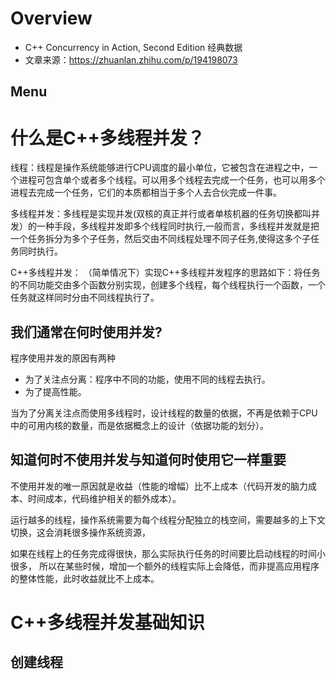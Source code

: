 # Overview
- C++ Concurrency in Action, Second Edition 经典数据
- 文章来源：https://zhuanlan.zhihu.com/p/194198073
## Menu


# 什么是C++多线程并发？
线程：线程是操作系统能够进行CPU调度的最小单位，它被包含在进程之中，一个进程可包含单个或者多个线程。可以用多个线程去完成一个任务，也可以用多个进程去完成一个任务，它们的本质都相当于多个人去合伙完成一件事。

多线程并发：多线程是实现并发(双核的真正并行或者单核机器的任务切换都叫并发）的一种手段，多线程并发即多个线程同时执行,一般而言，多线程并发就是把一个任务拆分为多个子任务，然后交由不同线程处理不同子任务,使得这多个子任务同时执行。

C++多线程并发： （简单情况下）实现C++多线程并发程序的思路如下：将任务的不同功能交由多个函数分别实现，创建多个线程，每个线程执行一个函数，一个任务就这样同时分由不同线程执行了。

## 我们通常在何时使用并发?
程序使用并发的原因有两种
- 为了关注点分离：程序中不同的功能，使用不同的线程去执行。
- 为了提高性能。

当为了分离关注点而使用多线程时，设计线程的数量的依据，不再是依赖于CPU中的可用内核的数量，而是依据概念上的设计（依据功能的划分）。

## 知道何时不使用并发与知道何时使用它一样重要
不使用并发的唯一原因就是收益（性能的增幅）比不上成本（代码开发的脑力成本、时间成本，代码维护相关的额外成本）。

运行越多的线程，操作系统需要为每个线程分配独立的栈空间，需要越多的上下文切换，这会消耗很多操作系统资源，

如果在线程上的任务完成得很快，那么实际执行任务的时间要比启动线程的时间小很多，
所以在某些时候，增加一个额外的线程实际上会降低，而非提高应用程序的整体性能，此时收益就比不上成本。

# C++多线程并发基础知识
## 创建线程